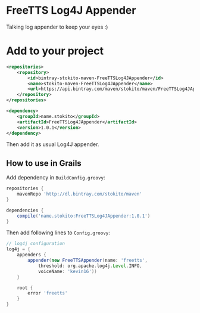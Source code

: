 # FreeTTS Log4J Appender

Talking log appender to keep your eyes :)

# Add to your project
```xml
<repositories>
    <repository>
        <id>bintray-stokito-maven-FreeTTSLog4JAppender</id>
        <name>stokito-maven-FreeTTSLog4JAppender</name>
        <url>https://api.bintray.com/maven/stokito/maven/FreeTTSLog4JAppender</url>
    </repository>
</repositories>

<dependency>
    <groupId>name.stokito</groupId>
    <artifactId>FreeTTSLog4JAppender</artifactId>
    <version>1.0.1</version>
</dependency>
```

Then add it as usual Log4J appender.

## How to use in Grails
Add dependency in `BuildConfig.groovy`:

```groovy
repositories {
    mavenRepo 'http://dl.bintray.com/stokito/maven'
}

dependencies {
    compile('name.stokito:FreeTTSLog4JAppender:1.0.1')
}
```
Then add following lines to `Config.groovy`:

```groovy
// log4j configuration
log4j = {
    appenders {
        appender(new FreeTTSAppender(name: 'freetts', 
            threshold: org.apache.log4j.Level.INFO,
            voiceName: 'kevin16'))
    }

    root {
        error 'freetts'
    }
}
```

